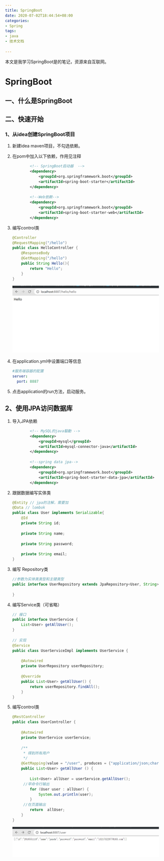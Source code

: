 ```yaml
---
title: SpringBoot
date: 2020-07-02T18:44:54+08:00
categories:
- Spring
tags:
- java
- 技术文档

---
```


本文是我学习SpringBoot是的笔记，资源来自互联网。
<!-- more -->

# SpringBoot

## 一、什么是SpringBoot

## 二、快速开始

### 1、从idea创建SpringBoot项目

1. 新建idea maven项目，不勾选依赖。

2. 在pom中加入以下依赖，作用见注释

   ```xml
           <!-- SpringBoot启动器  -->
           <dependency>
               <groupId>org.springframework.boot</groupId>
               <artifactId>spring-boot-starter</artifactId>
           </dependency>
   
           <!--Web依赖-->
           <dependency>
               <groupId>org.springframework.boot</groupId>
               <artifactId>spring-boot-starter-web</artifactId>
           </dependency>
   
   ```

3. 编写control类

   ```java
   @Controller
   @RequestMapping("/hello")
   public class HelloController {
       @ResponseBody
       @GetMapping("/hello")
       public String Hello(){
           return "Hello";
       }
   }
   ```

   ![image-20200702171450483](SpringBoot/image-20200702171450483.png)

   

4. 在application.yml中设置端口等信息

   ```yml
   #服务端容器的配置
   server:
     port: 8887
   ```

5. 点击application的run方法，启动服务。

## 2、使用JPA访问数据库

1. 导入JPA依赖

   ```xml
           <!-- MySQL的java驅動 -->
           <dependency>
               <groupId>mysql</groupId>
               <artifactId>mysql-connector-java</artifactId>
           </dependency>
           
           <!--spring data jpa-->
           <dependency>
               <groupId>org.springframework.boot</groupId>
               <artifactId>spring-boot-starter-data-jpa</artifactId>
           </dependency>
   ```

2. 跟据数据编写实体类

   ```java
   @Entity // jpa的注解，需要加
   @Data // lombok
   public class User implements Serializable{
       @Id
       private String id;
   
       private String name;
   
       private String password;
   
       private String email;
   }
   ```

3. 编写 Repository类

   ```java
   //参数为实体类类型和主键类型
   public interface UserRepository extends JpaRepository<User, String> {
   
   }
   ```

4. 编写Service类（可省略）

   ```java
   // 接口
   public interface UserService {
       List<User> getAllUser();
   }
   
   // 实现
   @Service
   public class UserServiceImpl implements UserService {
   
       @Autowired
       private UserRepository userRepository;
   
       @Override
       public List<User> getAllUser() {
           return userRepository.findAll();
       }
   }
   ```

5. 编写control类

   ```java
   @RestController
   public class UserController {
   
       @Autowired
       private UserService userService;
   
       /**
        * 得到所有用户
        */
       @GetMapping(value = "/user", produces = {"application/json;charset=UTF-8"})
       public List<User> getAllUser () {
   
           List<User> allUser = userService.getAllUser();
   		//早命令行输出
           for (User user : allUser) {
               System.out.println(user);
           }
   		//在页面输出
           return  allUser;
       }
   }
   ```

   ![image-20200702173941632](SpringBoot/image-20200702173941632.png)